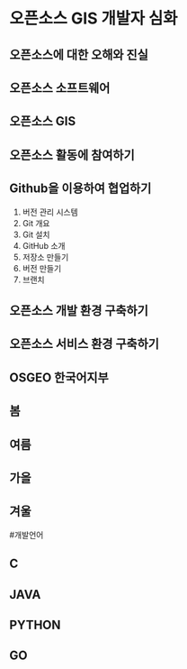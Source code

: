# 오픈소스 GIS 개발자 심화

## 오픈소스에 대한 오해와 진실

## 오픈소스 소프트웨어

## 오픈소스 GIS

## 오픈소스 활동에 참여하기

## Github을 이용하여 협업하기
1. 버전 관리 시스템
2. Git 개요
3. Git 설치
4. GitHub 소개
5. 저장소 만들기
6. 버전 만들기
7. 브랜치

## 오픈소스 개발 환경 구축하기

## 오픈소스 서비스 환경 구축하기

## OSGEO 한국어지부

## 봄
## 여름
## 가을
## 겨울

#개발언어

## C
## JAVA
## PYTHON
## GO
